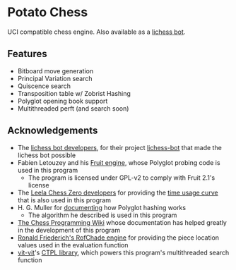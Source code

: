 # Potato Chess

UCI compatible chess engine. Also available as a [lichess bot](https://lichess.org/@/potato-chess-bot/).

## Features
 * Bitboard move generation
 * Principal Variation search
 * Quiscence search
 * Transposition table w/ Zobrist Hashing
 * Polyglot opening book support
 * Multithreaded perft (and search soon)

## Acknowledgements
 * The [lichess bot developers](https://github.com/lichess-bot-devs), for their project [lichess-bot](https://github.com/lichess-bot-devs/lichess-bot) that made the lichess bot possible
 * Fabien Letouzey and his [Fruit engine](https://arctrix.com/nas/chess/fruit/), whose Polyglot probing code is used in this program
   * The program is licensed under GPL-v2 to comply with Fruit 2.1's license
 * The [Leela Chess Zero developers](https://github.com/LeelaChessZero/) for providing the [time usage curve](https://lczero.org/blog/2018/09/time-management/) that is also used in this program
 * H. G. Muller for [documenting](http://hgm.nubati.net/book_format.html) how Polyglot hashing works
   * The algorithm he described is used in this program
 * [The Chess Programming Wiki](https://chessprogramming.org/) whose documentation has helped greatly in the development of this program
 * [Ronald Friederich's RofChade engine](https://www.chessprogramming.org/RofChade) for providing the piece location values used in the evaluation function
 * [vit-vit](https://github.com/vit-vit)'s [CTPL library](https://github.com/vit-vit/CTPL), which powers this program's multithreaded search function